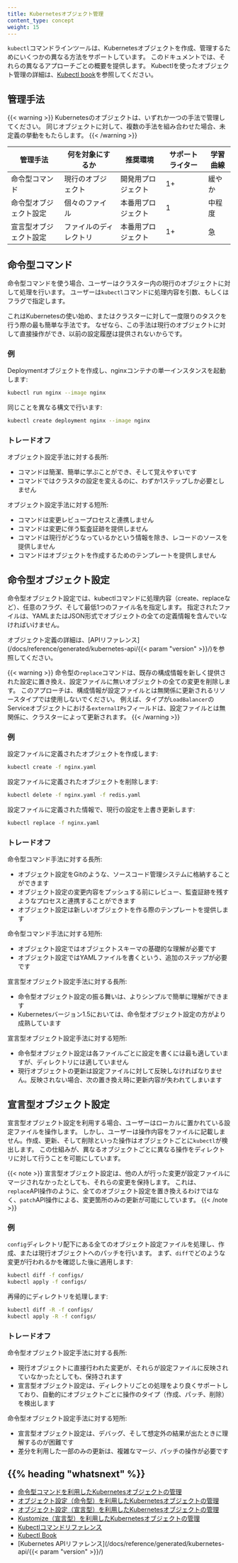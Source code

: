 ```yaml
---
title: Kubernetesオブジェクト管理
content_type: concept
weight: 15
---
```


<!-- overview -->
`kubectl`コマンドラインツールは、Kubernetesオブジェクトを作成、管理するためにいくつかの異なる方法をサポートしています。
このドキュメントでは、それらの異なるアプローチごとの概要を提供します。
Kubectlを使ったオブジェクト管理の詳細は、[Kubectl book](https://kubectl.docs.kubernetes.io)を参照してください。


<!-- body -->

## 管理手法

{{< warning >}}
Kubernetesのオブジェクトは、いずれか一つの手法で管理してください。
同じオブジェクトに対して、複数の手法を組み合わせた場合、未定義の挙動をもたらします。
{{< /warning >}}

| 管理手法                         | 何を対象にするか       | 推奨環境           | サポートライター     | 学習曲線       |
|----------------------------------|------------------------|--------------------|----------------------|----------------|
| 命令型コマンド                   | 現行のオブジェクト     | 開発用プロジェクト | 1+                   | 緩やか         |
| 命令型オブジェクト設定           | 個々のファイル         | 本番用プロジェクト | 1                    | 中程度         |
| 宣言型オブジェクト設定           | ファイルのディレクトリ | 本番用プロジェクト | 1+                   | 急             |

## 命令型コマンド

命令型コマンドを使う場合、ユーザーはクラスター内の現行のオブジェクトに対して処理を行います。
ユーザーは`kubectl`コマンドに処理内容を引数、もしくはフラグで指定します。

これはKubernetesの使い始め、またはクラスターに対して一度限りのタスクを行う際の最も簡単な手法です。
なぜなら、この手法は現行のオブジェクトに対して直接操作ができ、以前の設定履歴は提供されないからです。

### 例

Deploymentオブジェクトを作成し、nginxコンテナの単一インスタンスを起動します:

```sh
kubectl run nginx --image nginx
```

同じことを異なる構文で行います:

```sh
kubectl create deployment nginx --image nginx
```

### トレードオフ

オブジェクト設定手法に対する長所:

- コマンドは簡潔、簡単に学ぶことができ、そして覚えやすいです
- コマンドではクラスタの設定を変えるのに、わずか1ステップしか必要としません

オブジェクト設定手法に対する短所:

- コマンドは変更レビュープロセスと連携しません
- コマンドは変更に伴う監査証跡を提供しません
- コマンドは現行がどうなっているかという情報を除き、レコードのソースを提供しません
- コマンドはオブジェクトを作成するためのテンプレートを提供しません

## 命令型オブジェクト設定

命令型オブジェクト設定では、kubectlコマンドに処理内容（create、replaceなど）、任意のフラグ、そして最低1つのファイル名を指定します。
指定されたファイルは、YAMLまたはJSON形式でオブジェクトの全ての定義情報を含んでいなければいけません。

オブジェクト定義の詳細は、[APIリファレンス](/docs/reference/generated/kubernetes-api/{{< param "version" >}}/)を参照してください。

{{< warning >}}
命令型の`replace`コマンドは、既存の構成情報を新しく提供された設定に置き換え、設定ファイルに無いオブジェクトの全ての変更を削除します。
このアプローチは、構成情報が設定ファイルとは無関係に更新されるリソースタイプでは使用しないでください。
例えば、タイプが`LoadBalancer`のServiceオブジェクトにおける`externalIPs`フィールドは、設定ファイルとは無関係に、クラスターによって更新されます。
{{< /warning >}}

### 例

設定ファイルに定義されたオブジェクトを作成します:

```sh
kubectl create -f nginx.yaml
```

設定ファイルに定義されたオブジェクトを削除します:

```sh
kubectl delete -f nginx.yaml -f redis.yaml
```

設定ファイルに定義された情報で、現行の設定を上書き更新します:

```sh
kubectl replace -f nginx.yaml
```

### トレードオフ

命令型コマンド手法に対する長所:

- オブジェクト設定をGitのような、ソースコード管理システムに格納することができます
- オブジェクト設定の変更内容をプッシュする前にレビュー、監査証跡を残すようなプロセスと連携することができます
- オブジェクト設定は新しいオブジェクトを作る際のテンプレートを提供します

命令型コマンド手法に対する短所:

- オブジェクト設定ではオブジェクトスキーマの基礎的な理解が必要です
- オブジェクト設定ではYAMLファイルを書くという、追加のステップが必要です

宣言型オブジェクト設定手法に対する長所:

- 命令型オブジェクト設定の振る舞いは、よりシンプルで簡単に理解ができます
- Kubernetesバージョン1.5においては、命令型オブジェクト設定の方がより成熟しています

宣言型オブジェクト設定手法に対する短所:

- 命令型オブジェクト設定は各ファイルごとに設定を書くには最も適していますが、ディレクトリには適していません
- 現行オブジェクトの更新は設定ファイルに対して反映しなければなりません。反映されない場合、次の置き換え時に更新内容が失われてしまいます

## 宣言型オブジェクト設定

宣言型オブジェクト設定を利用する場合、ユーザーはローカルに置かれている設定ファイルを操作します。
しかし、ユーザーは操作内容をファイルに記載しません。作成、更新、そして削除といった操作はオブジェクトごとに`kubectl`が検出します。
この仕組みが、異なるオブジェクトごとに異なる操作をディレクトリに対して行うことを可能にしています。

{{< note >}}
宣言型オブジェクト設定は、他の人が行った変更が設定ファイルにマージされなかったとしても、それらの変更を保持します。
これは、`replace`API操作のように、全てのオブジェクト設定を置き換えるわけではなく、`patch`API操作による、変更箇所のみの更新が可能にしています。
{{< /note >}}

### 例

`config`ディレクトリ配下にある全てのオブジェクト設定ファイルを処理し、作成、または現行オブジェクトへのパッチを行います。
まず、`diff`でどのような変更が行われるかを確認した後に適用します:

```sh
kubectl diff -f configs/
kubectl apply -f configs/
```

再帰的にディレクトリを処理します:

```sh
kubectl diff -R -f configs/
kubectl apply -R -f configs/
```

### トレードオフ

命令型オブジェクト設定手法に対する長所:

- 現行オブジェクトに直接行われた変更が、それらが設定ファイルに反映されていなかったとしても、保持されます
- 宣言型オブジェクト設定は、ディレクトリごとの処理をより良くサポートしており、自動的にオブジェクトごとに操作のタイプ（作成、パッチ、削除）を検出します

命令型オブジェクト設定手法に対する短所:

- 宣言型オブジェクト設定は、デバッグ、そして想定外の結果が出たときに理解するのが困難です
- 差分を利用した一部のみの更新は、複雑なマージ、パッチの操作が必要です



## {{% heading "whatsnext" %}}


- [命令型コマンドを利用したKubernetesオブジェクトの管理](/docs/tasks/manage-kubernetes-objects/imperative-command/)
- [オブジェクト設定（命令型）を利用したKubernetesオブジェクトの管理](/docs/tasks/manage-kubernetes-objects/imperative-config/)
- [オブジェクト設定（宣言型）を利用したKubernetesオブジェクトの管理](/docs/tasks/manage-kubernetes-objects/declarative-config/)
- [Kustomize（宣言型）を利用したKubernetesオブジェクトの管理](/docs/tasks/manage-kubernetes-objects/kustomization/)
- [Kubectlコマンドリファレンス](/docs/reference/generated/kubectl/kubectl-commands/)
- [Kubectl Book](https://kubectl.docs.kubernetes.io)
- [Kubernetes APIリファレンス](/docs/reference/generated/kubernetes-api/{{< param "version" >}}/)


